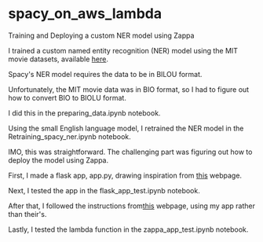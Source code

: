 # spacy_on_aws_lambda
Training and Deploying a custom NER model using Zappa

I trained a custom named entity recognition (NER) model using the MIT movie datasets, available [here](https://groups.csail.mit.edu/sls/downloads/movie/).

Spacy's NER model requires the data to be in BILOU format.

Unfortunately, the MIT movie data was in BIO format, so I had to figure out how to convert BIO to BIOLU format.

I did this in the preparing_data.ipynb notebook.

Using the small English language model, I retrained the NER model in the Retraining_spacy_ner.ipynb notebook.

IMO, this was straightforward. The challenging part was figuring out how to deploy the model using Zappa.

First, I made a flask app, app.py, drawing inspiration from [this](https://act-labs.github.io/posts/aws-spacy-layer/) webpage.

Next, I tested the app in the flask_app_test.ipynb notebook.

After that, I followed the instructions from[this](https://pythonforundergradengineers.com/deploy-serverless-web-app-aws-lambda-zappa.html) webpage, using my app rather than their's.

Lastly, I tested the lambda function in the zappa_app_test.ipynb notebook.